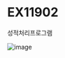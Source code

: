 # EX11902
성적처리프로그램

![image](https://user-images.githubusercontent.com/112944851/215024103-23477f6f-4244-4a04-b2fe-0795ee26cfb5.png)

